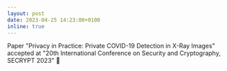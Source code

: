 ```yaml
---
layout: post
date: 2023-04-25 14:23:00+0100
inline: true
---
```


Paper "Privacy in Practice: Private COVID-19 Detection in X-Ray Images" accepted at "20th International Conference on Security and Cryptography, SECRYPT 2023" 🎉